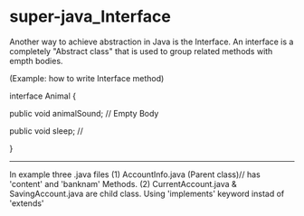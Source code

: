 # super-java_Interface

Another way to achieve abstraction in Java is the Interface.
An interface is a completely "Abstract class" that is used to group related methods with empth bodies.

(Example: how to write Interface method)

interface Animal {

  public void animalSound; // Empty Body
  
  public void sleep;       //
  
  }
*******************

In example three .java files
(1) AccountInfo.java (Parent class)// has 'content' and 'banknam' Methods.
(2) CurrentAccount.java & SavingAccount.java are child class. Using 'implements' keyword instad of 'extends'
